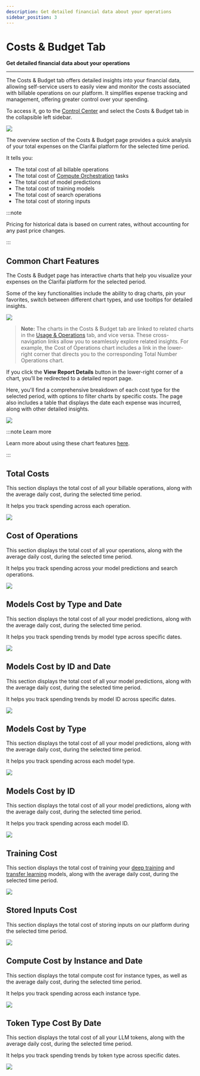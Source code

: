 ```yaml
---
description: Get detailed financial data about your operations
sidebar_position: 3
---
```


# Costs & Budget Tab

**Get detailed financial data about your operations**
<hr />

The Costs & Budget tab offers detailed insights into your financial data, allowing self-service users to easily view and monitor the costs associated with billable operations on our platform. It simplifies expense tracking and management, offering greater control over your spending.

To access it, go to the [Control Center](README.mdx#how-to-access-the-control-center) and select the Costs & Budget tab in the collapsible left sidebar.

![](/img/community/control-center/costs_budget_1_1.png)

The overview section of the Costs & Budget page provides a quick analysis of your total expenses on the Clarifai platform for the selected time period.

It tells you:

- The total cost of all billable operations
- The total cost of [Compute Orchestration](https://docs.clarifai.com/compute/overview) tasks
- The total cost of model predictions
- The total cost of training models
- The total cost of search operations
- The total cost of storing inputs


:::note

Pricing for historical data is based on current rates, without accounting for any past price changes.

:::

##  Common Chart Features

The Costs & Budget page has interactive charts that help you visualize your expenses on the Clarifai platform for the selected period. 

Some of the key functionalities include the ability to drag charts, pin your favorites, switch between different chart types, and use tooltips for detailed insights. 

![](/img/community/control-center/costs_budget_2-1.png)

> **Note:** The charts in the Costs & Budget tab are linked to related charts in the [Usage & Operations](usage.md) tab, and vice versa. These cross-navigation links allow you to seamlessly explore related insights. For example, the Cost of Operations chart includes a link in the lower-right corner that directs you to the corresponding Total Number Operations chart.

If you click the **View Report Details** button in the lower-right corner of a chart, you’ll be redirected to a detailed report page. 

Here, you'll find a comprehensive breakdown of each cost type for the selected period, with options to filter charts by specific costs. The page also includes a table that displays the date each expense was incurred, along with other detailed insights. 

![](/img/community/control-center/costs_budget_3.png)

:::note Learn more

Learn more about using these chart features [here](./usage/#common-chart-features).

:::

## Total Costs

This section displays the total cost of all your billable operations, along with the average daily cost, during the selected time period. 

It helps you track spending across each operation.

![](/img/community/control-center/costs_budget_4.png)

## Cost of Operations

This section displays the total cost of all your operations, along with the average daily cost, during the selected time period. 

It helps you track spending across your model predictions and search operations.

![](/img/community/control-center/costs_budget_8.png)

## Models Cost by Type and Date

This section displays the total cost of all your model predictions, along with the average daily cost, during the selected time period. 

It helps you track spending trends by model type across specific dates.

![](/img/community/control-center/costs_budget_6.png)

## Models Cost by ID and Date

This section displays the total cost of all your model predictions, along with the average daily cost, during the selected time period. 

It helps you track spending trends by model ID across specific dates.

![](/img/community/control-center/costs_budget_7.png)

## Models Cost by Type

This section displays the total cost of all your model predictions, along with the average daily cost, during the selected time period. 

It helps you track spending across each model type.

![](/img/community/control-center/costs_budget_7_2.png)

## Models Cost by ID

This section displays the total cost of all your model predictions, along with the average daily cost, during the selected time period. 

It helps you track spending across each model ID.

![](/img/community/control-center/costs_budget_7_3.png)

## Training Cost

This section displays the total cost of training your [deep training](https://docs.clarifai.com/portal-guide/model/deep-training/) and [transfer learning](https://docs.clarifai.com/portal-guide/model/model-types/transfer-learning) models, along with the average daily cost, during the selected time period. 

![](/img/community/control-center/costs_budget_5.png)

## Stored Inputs Cost

This section displays the total cost of storing inputs on our platform during the selected time period. 

![](/img/community/control-center/costs_budget_9.png)

## Compute Cost by Instance and Date

This section displays the total compute cost for instance types, as well as the average daily cost, during the selected time period. 

It helps you track spending across each instance type.

![](/img/community/control-center/costs_budget_10.png)

## Token Type Cost By Date

This section displays the total cost of all your LLM tokens, along with the average daily cost, during the selected time period. 

It helps you track spending trends by token type across specific dates.

![](/img/community/control-center/costs_budget_11.png)
